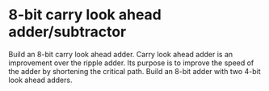# 8-bit carry look ahead adder/subtractor
Build an 8-bit carry look ahead adder. Carry look ahead adder is an improvement over the ripple adder. 
Its purpose is to improve the speed of the adder by shortening the critical path. 
Build an 8-bit adder with two 4-bit look ahead adders.
